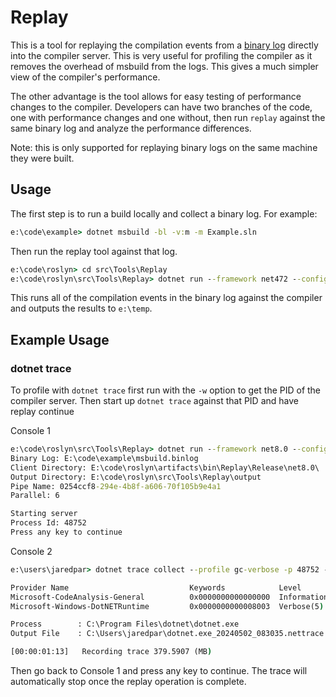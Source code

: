 # Replay

This is a tool for replaying the compilation events from a [binary log][binary-log] directly into the compiler server. This is very useful for profiling the compiler as it removes the overhead of msbuild from the logs. This gives a much simpler view of the compiler's performance.

The other advantage is the tool allows for easy testing of performance changes to the compiler. Developers can have two branches of the code, one with performance changes and one without, then run `replay` against the same binary log and analyze the performance differences.

Note: this is only supported for replaying binary logs on the same machine they were built.

## Usage

The first step is to run a build locally and collect a binary log. For example:

```cmd
e:\code\example> dotnet msbuild -bl -v:m -m Example.sln
```

Then run the replay tool against that log.

```cmd
e:\code\roslyn> cd src\Tools\Replay
e:\code\roslyn\src\Tools\Replay> dotnet run --framework net472 --configuration Release e:\code\example\msbuild.binlog
```

This runs all of the compilation events in the binary log against the compiler and outputs the results to `e:\temp`.

[binary-log]: https://github.com/dotnet/msbuild/blob/main/documentation/wiki/Binary-Log.md

## Example Usage

### dotnet trace

To profile with `dotnet trace` first run with the `-w` option to get the PID of the compiler server. Then start up `dotnet trace` against that PID and have replay continue

Console 1

```cmd
e:\code\roslyn\src\Tools\Replay> dotnet run --framework net8.0 --configuration Release e:\code\example\msbuild.binlog -w
Binary Log: E:\code\example\msbuild.binlog
Client Directory: E:\code\roslyn\artifacts\bin\Replay\Release\net8.0\
Output Directory: E:\code\roslyn\src\Tools\Replay\output
Pipe Name: 0254ccf8-294e-4b8f-a606-70f105b9e4a1
Parallel: 6

Starting server
Process Id: 48752
Press any key to continue
```

Console 2

```cmd
e:\users\jaredpar> dotnet trace collect --profile gc-verbose -p 48752 --providers Microsoft-CodeAnalysis-General

Provider Name                           Keywords            Level               Enabled By
Microsoft-CodeAnalysis-General          0x0000000000000000  Informational(4)    --providers
Microsoft-Windows-DotNETRuntime         0x0000000000008003  Verbose(5)          --profile

Process        : C:\Program Files\dotnet\dotnet.exe
Output File    : C:\Users\jaredpar\dotnet.exe_20240502_083035.nettrace

[00:00:01:13]   Recording trace 379.5907 (MB)
```

Then go back to Console 1 and press any key to continue. The trace will automatically stop once the replay operation is complete.